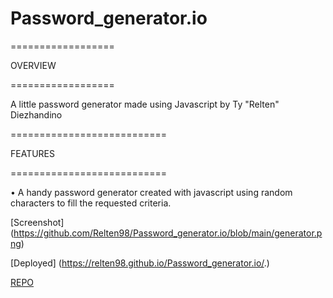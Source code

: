 # Password_generator.io

==================

OVERVIEW

==================

A little password generator made using Javascript by Ty "Relten" Diezhandino

===========================

FEATURES

===========================

• A handy password generator created with javascript using random characters to fill the requested criteria.



[Screenshot] (https://github.com/Relten98/Password_generator.io/blob/main/generator.png)

[Deployed] (https://relten98.github.io/Password_generator.io/.)

[REPO](https://github.com/Relten98/Password_generator.io)
